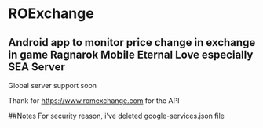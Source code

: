 # ROExchange

## Android app to monitor price change in exchange in game Ragnarok Mobile Eternal Love especially SEA Server
Global server support soon

Thank for https://www.romexchange.com for the API 

##Notes
For security reason, i've deleted google-services.json file
